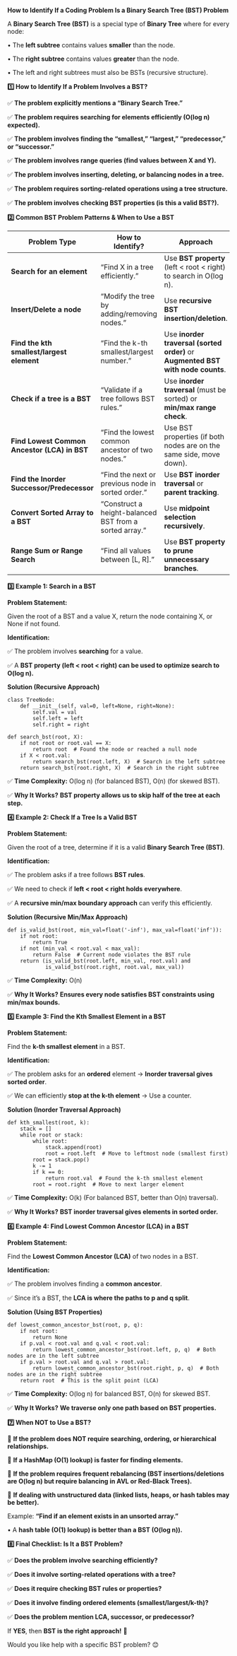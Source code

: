 **How to Identify If a Coding Problem Is a Binary Search Tree (BST) Problem**

  

A **Binary Search Tree (BST)** is a special type of **Binary Tree** where for every node:

• The **left subtree** contains values **smaller** than the node.

• The **right subtree** contains values **greater** than the node.

• The left and right subtrees must also be BSTs (recursive structure).

  

**1️⃣ How to Identify If a Problem Involves a BST?**

  

✅ **The problem explicitly mentions a “Binary Search Tree.”**

✅ **The problem requires searching for elements efficiently (O(log n) expected).**

✅ **The problem involves finding the “smallest,” “largest,” “predecessor,” or “successor.”**

✅ **The problem involves range queries (find values between X and Y).**

✅ **The problem involves inserting, deleting, or balancing nodes in a tree.**

✅ **The problem requires sorting-related operations using a tree structure.**

✅ **The problem involves checking BST properties (is this a valid BST?).**

**2️⃣ Common BST Problem Patterns & When to Use a BST**

|**Problem Type**|**How to Identify?**|**Approach**|
|---|---|---|
|**Search for an element**|“Find X in a tree efficiently.”|Use **BST property** (left < root < right) to search in O(log n).|
|**Insert/Delete a node**|“Modify the tree by adding/removing nodes.”|Use **recursive BST insertion/deletion**.|
|**Find the kth smallest/largest element**|“Find the k-th smallest/largest number.”|Use **inorder traversal (sorted order)** or **Augmented BST with node counts**.|
|**Check if a tree is a BST**|“Validate if a tree follows BST rules.”|Use **inorder traversal** (must be sorted) or **min/max range check**.|
|**Find Lowest Common Ancestor (LCA) in BST**|“Find the lowest common ancestor of two nodes.”|Use BST properties (if both nodes are on the same side, move down).|
|**Find the Inorder Successor/Predecessor**|“Find the next or previous node in sorted order.”|Use **BST inorder traversal** or **parent tracking**.|
|**Convert Sorted Array to a BST**|“Construct a height-balanced BST from a sorted array.”|Use **midpoint selection recursively**.|
|**Range Sum or Range Search**|“Find all values between [L, R].”|Use **BST property to prune unnecessary branches**.|

**3️⃣ Example 1: Search in a BST**

  

**Problem Statement:**

Given the root of a BST and a value X, return the node containing X, or None if not found.

  

**Identification:**

  

✅ The problem involves **searching** for a value.

✅ A **BST property (left < root < right) can be used to optimize search to O(log n).**

  

**Solution (Recursive Approach)**

```
class TreeNode:
    def __init__(self, val=0, left=None, right=None):
        self.val = val
        self.left = left
        self.right = right

def search_bst(root, X):
    if not root or root.val == X:
        return root  # Found the node or reached a null node
    if X < root.val:
        return search_bst(root.left, X)  # Search in the left subtree
    return search_bst(root.right, X)  # Search in the right subtree
```

✅ **Time Complexity:** O(log n) (for balanced BST), O(n) (for skewed BST).

✅ **Why It Works?** **BST property allows us to skip half of the tree at each step.**

**4️⃣ Example 2: Check If a Tree Is a Valid BST**

  

**Problem Statement:**

Given the root of a tree, determine if it is a valid **Binary Search Tree (BST)**.

  

**Identification:**

  

✅ The problem asks if a tree follows **BST rules**.

✅ We need to check if **left < root < right holds everywhere**.

✅ A **recursive min/max boundary approach** can verify this efficiently.

  

**Solution (Recursive Min/Max Approach)**

```
def is_valid_bst(root, min_val=float('-inf'), max_val=float('inf')):
    if not root:
        return True
    if not (min_val < root.val < max_val):
        return False  # Current node violates the BST rule
    return (is_valid_bst(root.left, min_val, root.val) and
            is_valid_bst(root.right, root.val, max_val))
```

✅ **Time Complexity:** O(n)

✅ **Why It Works?** **Ensures every node satisfies BST constraints using min/max bounds.**

**5️⃣ Example 3: Find the Kth Smallest Element in a BST**

  

**Problem Statement:**

Find the **k-th smallest element** in a BST.

  

**Identification:**

  

✅ The problem asks for an **ordered** element → **Inorder traversal gives sorted order**.

✅ We can efficiently **stop at the k-th element** → Use a counter.

  

**Solution (Inorder Traversal Approach)**

```
def kth_smallest(root, k):
    stack = []
    while root or stack:
        while root:
            stack.append(root)
            root = root.left  # Move to leftmost node (smallest first)
        root = stack.pop()
        k -= 1
        if k == 0:
            return root.val  # Found the k-th smallest element
        root = root.right  # Move to next larger element
```

✅ **Time Complexity:** O(k) (For balanced BST, better than O(n) traversal).

✅ **Why It Works?** **BST inorder traversal gives elements in sorted order.**

**6️⃣ Example 4: Find Lowest Common Ancestor (LCA) in a BST**

  

**Problem Statement:**

Find the **Lowest Common Ancestor (LCA)** of two nodes in a BST.

  

**Identification:**

  

✅ The problem involves finding a **common ancestor**.

✅ Since it’s a BST, the **LCA is where the paths to p and q split**.

  

**Solution (Using BST Properties)**

```
def lowest_common_ancestor_bst(root, p, q):
    if not root:
        return None
    if p.val < root.val and q.val < root.val:
        return lowest_common_ancestor_bst(root.left, p, q)  # Both nodes are in the left subtree
    if p.val > root.val and q.val > root.val:
        return lowest_common_ancestor_bst(root.right, p, q)  # Both nodes are in the right subtree
    return root  # This is the split point (LCA)
```

✅ **Time Complexity:** O(log n) for balanced BST, O(n) for skewed BST.

✅ **Why It Works?** **We traverse only one path based on BST properties.**

**7️⃣ When NOT to Use a BST?**

  

🚫 **If the problem does NOT require searching, ordering, or hierarchical relationships.**

🚫 **If a HashMap (O(1) lookup) is faster for finding elements.**

🚫 **If the problem requires frequent rebalancing (BST insertions/deletions are O(log n) but require balancing in AVL or Red-Black Trees).**

🚫 **If dealing with unstructured data (linked lists, heaps, or hash tables may be better).**

  

Example: **“Find if an element exists in an unsorted array.”**

• A **hash table (O(1) lookup) is better than a BST (O(log n)).**

**8️⃣ Final Checklist: Is It a BST Problem?**

  

✅ **Does the problem involve searching efficiently?**

✅ **Does it involve sorting-related operations with a tree?**

✅ **Does it require checking BST rules or properties?**

✅ **Does it involve finding ordered elements (smallest/largest/k-th)?**

✅ **Does the problem mention LCA, successor, or predecessor?**

  

If **YES**, then **BST is the right approach!** 🚀

  

Would you like help with a specific BST problem? 😊